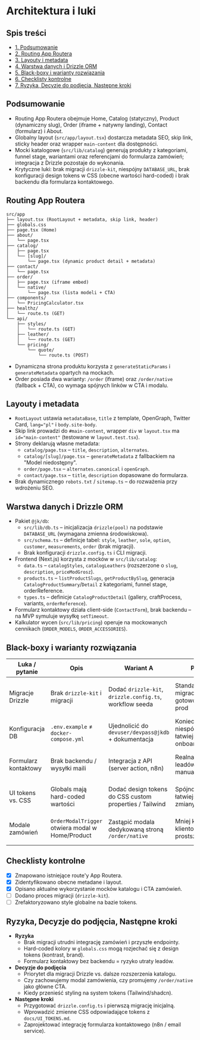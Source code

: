 # Architektura i luki

## Spis treści
- [1. Podsumowanie](#podsumowanie)
- [2. Routing App Routera](#routing-app-routera)
- [3. Layouty i metadata](#layouty-i-metadata)
- [4. Warstwa danych i Drizzle ORM](#warstwa-danych-i-drizzle-orm)
- [5. Black-boxy i warianty rozwiązania](#black-boxy-i-warianty-rozwiazania)
- [6. Checklisty kontrolne](#checklisty-kontrolne)
- [7. Ryzyka, Decyzje do podjęcia, Następne kroki](#ryzyka-decyzje-do-podjecia-nastepne-kroki)

## Podsumowanie
- Routing App Routera obejmuje Home, Catalog (statyczny), Product (dynamiczny slug), Order (iframe + natywny landing), Contact (formularz) i About.
- Globalny layout (`src/app/layout.tsx`) dostarcza metadata SEO, skip link, sticky header oraz wrapper `main-content` dla dostępności.
- Mocki katalogowe (`src/lib/catalog`) generują produkty z kategoriami, funnel stage, wariantami oraz referencjami do formularza zamówień; integracja z Drizzle pozostaje do wykonania.
- Krytyczne luki: brak migracji `drizzle-kit`, niespójny `DATABASE_URL`, brak konfiguracji design tokens w CSS (obecne wartości hard-coded) i brak backendu dla formularza kontaktowego.

## Routing App Routera
```
src/app
├── layout.tsx (RootLayout + metadata, skip link, header)
├── globals.css
├── page.tsx (Home)
├── about/
│   └── page.tsx
├── catalog/
│   ├── page.tsx
│   └── [slug]/
│       └── page.tsx (dynamic product detail + metadata)
├── contact/
│   └── page.tsx
├── order/
│   ├── page.tsx (iframe embed)
│   └── native/
│       └── page.tsx (lista modeli + CTA)
├── components/
│   └── PricingCalculator.tsx
├── healthz/
│   └── route.ts (GET)
└── api/
    ├── styles/
    │   └── route.ts (GET)
    ├── leather/
    │   └── route.ts (GET)
    └── pricing/
        └── quote/
            └── route.ts (POST)
```
- Dynamiczna strona produktu korzysta z `generateStaticParams` i `generateMetadata` opartych na mockach.
- Order posiada dwa warianty: `/order` (iframe) oraz `/order/native` (fallback + CTA), co wymaga spójnych linków w CTA i modalu.

## Layouty i metadata
- `RootLayout` ustawia `metadataBase`, `title` z template, OpenGraph, Twitter Card, `lang="pl"` i `body.site-body`.
- Skip link prowadzi do `#main-content`, wrapper `div` w `layout.tsx` ma `id="main-content"` (testowane w `layout.test.tsx`).
- Strony deklarują własne metadata:
  - `catalog/page.tsx` – `title`, `description`, `alternates`.
  - `catalog/[slug]/page.tsx` – `generateMetadata` z fallbackiem na "Model niedostępny".
  - `order/page.tsx` – `alternates.canonical` i `openGraph`.
  - `contact/page.tsx` – `title`, `description` dopasowane do formularza.
- Brak dynamicznego `robots.txt` / `sitemap.ts` – do rozważenia przy wdrożeniu SEO.

## Warstwa danych i Drizzle ORM
- Pakiet `@jk/db`:
  - `src/lib/db.ts` – inicjalizacja `drizzle(pool)` na podstawie `DATABASE_URL` (wymagana zmienna środowiskowa).
  - `src/schema.ts` – definicje tabel: `style`, `leather`, `sole`, `option`, `customer`, `measurements`, `order` (brak migracji).
  - Brak konfiguracji `drizzle.config.ts` i CLI migracji.
- Frontend (Next.js) korzysta z mocków w `src/lib/catalog`:
  - `data.ts` – `catalogStyles`, `catalogLeathers` (rozszerzone o `slug`, `description`, `priceModGrosz`).
  - `products.ts` – `listProductSlugs`, `getProductBySlug`, generacja `CatalogProductSummary`/`Detail` z kategoriami, funnel stage, orderReference.
  - `types.ts` – definicje `CatalogProductDetail` (gallery, craftProcess, variants, `orderReference`).
- Formularz kontaktowy działa client-side (`ContactForm`), brak backendu – na MVP symuluje wysyłkę `setTimeout`.
- Kalkulator wycen (`src/lib/pricing`) operuje na mockowanych cennikach (`ORDER_MODELS`, `ORDER_ACCESSORIES`).

## Black-boxy i warianty rozwiązania
| Luka / pytanie | Opis | Wariant A | Plusy | Minusy | Wariant B | Plusy | Minusy |
| --- | --- | --- | --- | --- | --- | --- | --- |
| Migracje Drizzle | Brak `drizzle-kit` i migracji | Dodać `drizzle-kit`, `drizzle.config.ts`, workflow seeda | Standaryzowane migracje, gotowość pod prod | Wymaga czasu na konfigurację, pipeline Docker | Pozostać na mockach do czasu integracji | Zero kosztu teraz | Dług techniczny, brak pewności danych |
| Konfiguracja DB | `.env.example` ≠ `docker-compose.yml` | Ujednolicić do `devuser/devpass@jkdb` + dokumentacja | Koniec niespójności, łatwiejszy onboarding | Wymaga zmian w dotychczasowych envach | Pozostawić jak jest + komentarz | Brak zmian | Ryzyko błędów przy startach |
| Formularz kontaktowy | Brak backendu / wysyłki maili | Integracja z API (server action, n8n) | Realna obsługa leadów, brak manuali | Potrzebna infrastruktura i bezpieczeństwo | Pozostawić mock i CTA mailto | Zero kosztu teraz | Brak automatyzacji, UX ograniczony |
| UI tokens vs. CSS | Globals mają hard-coded wartości | Dodać design tokens do CSS custom properties / Tailwind | Spójność, łatwiejsze zmiany | Refactor styli globalnych | Pozostawić obecny styl | Szybkie MVP | Ryzyko rozjazdów kolorów i kontrastu |
| Modale zamówień | `OrderModalTrigger` otwiera modal w Home/Product | Zastąpić modala dedykowaną stroną `/order/native` | Mniej kodu klientowego, prostsze testy | Potencjalnie gorsza konwersja | Utrzymać modal + Ulepszyć A11y | Większa kontrola flow | Więcej pracy przy testach |

## Checklisty kontrolne
- [x] Zmapowano istniejące route'y App Routera.
- [x] Zidentyfikowano obecne metadane i layout.
- [x] Opisano aktualne wykorzystanie mocków katalogu i CTA zamówień.
- [ ] Dodano proces migracji (`drizzle-kit`).
- [ ] Zrefaktoryzowano style globalne na bazie tokens.

## Ryzyka, Decyzje do podjęcia, Następne kroki
- **Ryzyka**
  - Brak migracji utrudni integrację zamówień i przyszłe endpointy.
  - Hard-coded kolory w `globals.css` mogą rozjechać się z design tokens (kontrast, brand).
  - Formularz kontaktowy bez backendu = ryzyko utraty leadów.
- **Decyzje do podjęcia**
  - Priorytet dla migracji Drizzle vs. dalsze rozszerzenia katalogu.
  - Czy zachowujemy modal zamówienia, czy promujemy `/order/native` jako główne CTA.
  - Kiedy przenieść styling na system tokens (Tailwind/shadcn).
- **Następne kroki**
  - Przygotować `drizzle.config.ts` i pierwszą migrację inicjalną.
  - Wprowadzić zmienne CSS odpowiadające tokens z `docs/UI_TOKENS.md`.
  - Zaprojektować integrację formularza kontaktowego (n8n / email service).
